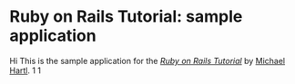 # Ruby on Rails Tutorial: sample application

Hi This is the sample application for
the [*Ruby on Rails Tutorial*](http://railstutorial.org/)
by [Michael Hartl](http://michaelhartl.com/).
1
1
